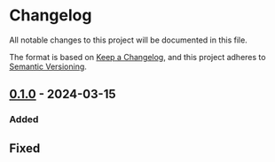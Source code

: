 # Changelog

All notable changes to this project will be documented in this file.

The format is based on [Keep a Changelog](https://keepachangelog.com/en/1.1.0/),
and this project adheres to [Semantic Versioning](https://semver.org/spec/v2.0.0.html).

## [0.1.0] - 2024-03-15

### Added

## Fixed

[Unreleased]: https://github.com/Catalyze-Software/jwt_generate/compare/0.1.0...HEAD
[0.1.0]: https://github.com/Catalyze-Software/jwt_generate/releases/tag/0.1.0
